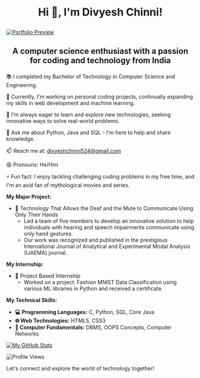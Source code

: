 # <p align="center"> Hi 👋, I'm Divyesh Chinni!</p>

[![Portfolio Preview](https://raw.githubusercontent.com/Divyesh2802/Divyesh2802/blob/main/Portfolio.PNG)](https://divyeshchinni.netlify.app/)

## <p align="center">A computer science enthusiast with a passion for coding and technology from India</p>

📚 I completed my Bachelor of Technology in Computer Science and Engineering.

🔭 Currently, I'm working on personal coding projects, continually expanding my skills in web development and machine learning.

🌱 I'm always eager to learn and explore new technologies, seeking innovative ways to solve real-world problems.

💬 Ask me about Python, Java and SQL - I'm here to help and share knowledge.

<!-- 🌐 Explore my [Portfolio](https://divyeshchinni.netlify.app/) for a preview of my projects and work! -->

📫 Reach me at: [divyeshchinni524@gmail.com](mailto:divyeshchinni524@gmail.com)

😄 Pronouns: He/Him

⚡ Fun fact: I enjoy tackling challenging coding problems in my free time, and I'm an avid fan of mythological movies and series.

**My Major Project:**

- 🚀 Technology That Allows the Deaf and the Mute to Communicate Using Only Their Hands
  - Led a team of five members to develop an innovative solution to help individuals with hearing and speech impairments communicate using only hand gestures.
  - Our work was recognized and published in the prestigious International Journal of Analytical and Experimental Modal Analysis (IJAEMA) journal.

**My Internship:**

- 💼 Project Based Internship
  - Worked on a project: Fashion MNIST Data Classification using various ML libraries in Python and received a certificate.

**My Technical Skills:**

- **💻 Programming Languages:** C, Python, SQL, Core Java
- **🌐 Web Technologies:** HTML5, CSS3
- **💾 Computer Fundamentals:** DBMS, OOPS Concepts, Computer Networks

[![My GitHub Stats](https://github-readme-stats.vercel.app/api?username=Divyesh2802&show_icons=true&theme=radical)](https://github.com/anuraghazra/github-readme-stats)

![Profile Views](https://profile-counter.glitch.me/Divyesh2802/count.svg)

Let's connect and explore the world of technology together!
